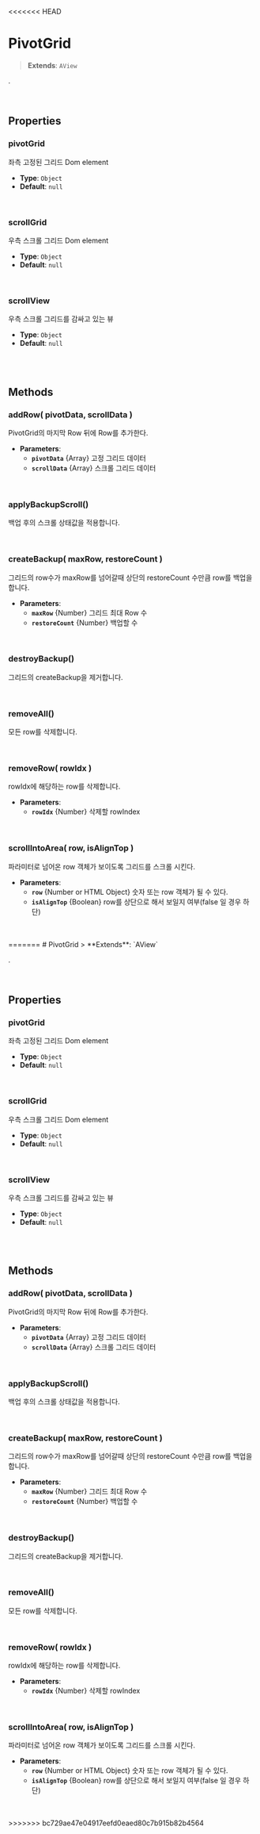 <<<<<<< HEAD
# PivotGrid
> **Extends**: `AView`

.

<br/>

## Properties


### pivotGrid

좌측 고정된 그리드 Dom element

* **Type**: `Object`
* **Default**: `null`

<br/>

### scrollGrid

우측 스크롤 그리드 Dom element

* **Type**: `Object`
* **Default**: `null`

<br/>

### scrollView

우측 스크롤 그리드를 감싸고 있는 뷰

* **Type**: `Object`
* **Default**: `null`

<br/>
<br/>

## Methods

### addRow( pivotData, scrollData )

PivotGrid의 마지막 Row 뒤에 Row를 추가한다.

* **Parameters**: 
	* **`pivotData`** {Array} 고정 그리드 데이터
	* **`scrollData`** {Array} 스크롤 그리드 데이터

<br/>

### applyBackupScroll()

백업 후의 스크롤 상태값을 적용합니다.

<br/>

### createBackup( maxRow, restoreCount )

그리드의 row수가 maxRow를 넘어갈때 상단의 restoreCount 수만큼 row를 백업을 합니다.

* **Parameters**: 
	* **`maxRow`** {Number} 그리드 최대 Row 수
	* **`restoreCount`** {Number} 백업할 수

<br/>

### destroyBackup()

그리드의 createBackup을 제거합니다.

<br/>

### removeAll()

모든 row를 삭제합니다.

<br/>

### removeRow( rowIdx )

rowIdx에 해당하는 row를 삭제합니다.

* **Parameters**: 
	* **`rowIdx`** {Number} 삭제할 rowIndex

<br/>

### scrollIntoArea( row, isAlignTop )

파라미터로 넘어온 row 객체가 보이도록 그리드를 스크롤 시킨다.

* **Parameters**: 
	* **`row`** {Number or HTML Object} 숫자 또는 row 객체가 될 수 있다.
	* **`isAlignTop`** {Boolean} row를 상단으로 해서 보일지 여부(false 일 경우 하단)

<br/>
<br/>
=======
# PivotGrid
> **Extends**: `AView`

.

<br/>

## Properties


### pivotGrid

좌측 고정된 그리드 Dom element

* **Type**: `Object`
* **Default**: `null`

<br/>

### scrollGrid

우측 스크롤 그리드 Dom element

* **Type**: `Object`
* **Default**: `null`

<br/>

### scrollView

우측 스크롤 그리드를 감싸고 있는 뷰

* **Type**: `Object`
* **Default**: `null`

<br/>
<br/>

## Methods

### addRow( pivotData, scrollData )

PivotGrid의 마지막 Row 뒤에 Row를 추가한다.

* **Parameters**: 
	* **`pivotData`** {Array} 고정 그리드 데이터
	* **`scrollData`** {Array} 스크롤 그리드 데이터

<br/>

### applyBackupScroll()

백업 후의 스크롤 상태값을 적용합니다.

<br/>

### createBackup( maxRow, restoreCount )

그리드의 row수가 maxRow를 넘어갈때 상단의 restoreCount 수만큼 row를 백업을 합니다.

* **Parameters**: 
	* **`maxRow`** {Number} 그리드 최대 Row 수
	* **`restoreCount`** {Number} 백업할 수

<br/>

### destroyBackup()

그리드의 createBackup을 제거합니다.

<br/>

### removeAll()

모든 row를 삭제합니다.

<br/>

### removeRow( rowIdx )

rowIdx에 해당하는 row를 삭제합니다.

* **Parameters**: 
	* **`rowIdx`** {Number} 삭제할 rowIndex

<br/>

### scrollIntoArea( row, isAlignTop )

파라미터로 넘어온 row 객체가 보이도록 그리드를 스크롤 시킨다.

* **Parameters**: 
	* **`row`** {Number or HTML Object} 숫자 또는 row 객체가 될 수 있다.
	* **`isAlignTop`** {Boolean} row를 상단으로 해서 보일지 여부(false 일 경우 하단)

<br/>
<br/>
>>>>>>> bc729ae47e04917eefd0eaed80c7b915b82b4564
